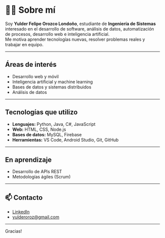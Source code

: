 # 👨‍💻 Sobre mí

Soy **Yulder Felipe Orozco Londoño**, estudiante de **Ingeniería de Sistemas** interesado en el desarrollo de software, análisis de datos, automatización de procesos, desarrollo web e inteligencia artificial.  
Me motiva aprender tecnologías nuevas, resolver problemas reales y trabajar en equipo.

---

## Áreas de interés

- Desarrollo web y móvil  
- Inteligencia artificial y machine learning  
- Bases de datos y sistemas distribuidos  
- Análisis de datos

---

## Tecnologías que utilizo

- **Lenguajes:** Python, Java, C#, JavaScript  
- **Web:** HTML, CSS, Node.js  
- **Bases de datos:** MySQL, Firebase  
- **Herramientas:** VS Code, Android Studio, Git, GitHub  

---

## En aprendizaje
  
- Desarrollo de APIs REST  
- Metodologías ágiles (Scrum)  

---

## 📫 Contacto

- [LinkedIn](https://www.linkedin.com/in/yulder-orozco-5114201a9/)  
- yulderoroz@gmail.com  

---

Gracias!

